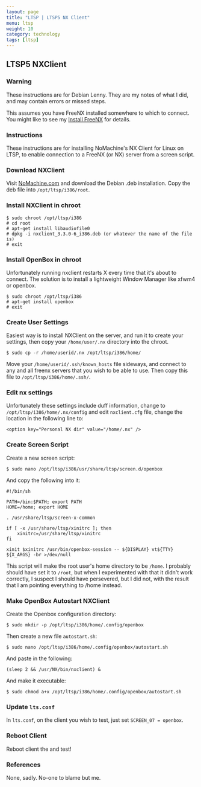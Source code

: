 ```yaml
---
layout: page
title: "LTSP | LTSP5 NX Client"
menu: ltsp
weight: 10
category: technology
tags: [ltsp]
---
```


## LTSP5 NXClient

### Warning

These instructions are for Debian Lenny.  They are my notes of what I did, and may contain errors or missed steps.

This assumes you have FreeNX installed somewhere to which to connect.  You might like to see my [Install FreeNX](/howto/install-freenx/) for details.

### Instructions

These instructions are for installing NoMachine's NX Client for Linux on LTSP, to enable connection to a FreeNX (or NX) server from a screen script.

### Download NXClient

Visit [NoMachine.com](http://www.nomachine.com/download.php) and download the Debian .deb installation.  Copy the deb file into `/opt/ltsp/i386/root`.

### Install NXClient in chroot

    $ sudo chroot /opt/ltsp/i386
    # cd root
    # apt-get install libaudiofile0
    # dpkg -i nxclient_3.3.0-6_i386.deb (or whatever the name of the file is)
    # exit

### Install OpenBox in chroot

Unfortunately running nxclient restarts X every time that it's about to connect.  The solution is to install a lightweight Window Manager like xfwm4 or openbox.

    $ sudo chroot /opt/ltsp/i386
    # apt-get install openbox
    # exit

### Create User Settings

Easiest way is to install NXClient on the server, and run it to create your settings, then copy your `/home/user/.nx` directory into the chroot.

    $ sudo cp -r /home/userid/.nx /opt/ltsp/i386/home/

Move your `/home/userid/.ssh/known_hosts` file sideways, and connect to any and all freenx servers that you wish to be able to use.  Then copy this file to `/opt/ltsp/i386/home/.ssh/`.

### Edit nx settings

Unfortunately these settings include duff information, change to `/opt/ltsp/i386/home/.nx/config` and edit `nxclient.cfg` file, change the location in the following line to:

    <option key="Personal NX dir" value="/home/.nx" />

### Create Screen Script

Create a new screen script:

    $ sudo nano /opt/ltsp/i386/usr/share/ltsp/screen.d/openbox

And copy the following into it:

    #!/bin/sh

    PATH=/bin:$PATH; export PATH
    HOME=/home; export HOME

    . /usr/share/ltsp/screen-x-common

    if [ -x /usr/share/ltsp/xinitrc ]; then
        xinitrc=/usr/share/ltsp/xinitrc
    fi

    xinit $xinitrc /usr/bin/openbox-session -- ${DISPLAY} vt${TTY} ${X_ARGS} -br >/dev/null

This script will make the root user's home directory to be `/home`.  I probably should have set it to `/root`, but when I experimented with that it didn't work correctly, I suspect I should have persevered, but I did not, with the result that I am pointing everything to /home instead.

### Make OpenBox Autostart NXClient

Create the Openbox configuration directory:

    $ sudo mkdir -p /opt/ltsp/i386/home/.config/openbox

Then create a new file `autostart.sh`:

    $ sudo nano /opt/ltsp/i386/home/.config/openbox/autostart.sh

And paste in the following:

    (sleep 2 && /usr/NX/bin/nxclient) &

And make it executable:

    $ sudo chmod a+x /opt/ltsp/i386/home/.config/openbox/autostart.sh

### Update `lts.conf`

In `lts.conf`, on the client you wish to test, just set `SCREEN_07 = openbox`.

### Reboot Client

Reboot client the and test!

### References

None, sadly.  No-one to blame but me.

